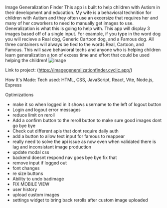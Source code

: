 Image Generalization Finder
This app is built to help children with Autism in their development and education. My wife is a behavioral technition for children with Autism and they often use an excersize that requires her and many of her coworkers to need to manually get images to use. Generalization is what this is going to help with. This app will display 3 images based off of a single input. For example, if you type in the word dog you will recieve a Real dog, Generic Cartoon dog, and a Famous dog. All three containers will always be tied to the words Real, Cartoon, and Famous. This will save behavioral techs and anyone who is helping children learn generalization a ton of excess time and effort that could be used helping the children!
![image](https://cdn.discordapp.com/attachments/735946723016442008/1055775070938726400/image.png)

Link to project: (https://imagegeneralizationfinder.cyclic.app/)

How It's Made:
Tech used: HTML, CSS, JavaScript, React, Vite, Node.js, Express

Optimizations
<ul>
<li> make it so when logged in it shows username to the left of logout button </li>
<li>Login and logout error messages</li>
 <li> reduce limit on reroll </li>
<li>Add a confirm button to the reroll button to make sure good images dont go bye bye</li>
<li>Check out different apis that dont require daily auth</li>
 <li> add a button to allow text input for famous to reappear</li>
 <li> really need to solve the api issue as now even when validated there is lag and inconsistant image production </li>
 <li> update modal css</li>
 <li> backend doesnt respond nav goes bye bye fix that </li>
 <li> remove input if logged out </li>
 <li> font changes </li>
 <li> re size buttons </li>
 <li> Ability to undo badimage </li>
 <li> FIX MOBILE VIEW </li>
 
 <li>user history</li>
 <li>upload custom images</li>
 <li> settings widget to bring back rerolls after custom image uploaded </li>
 
</ul>


